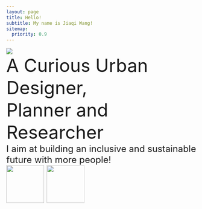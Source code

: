 ```yaml
---
layout: page
title: Hello!
subtitle: My name is Jiaqi Wang!
sitemap:
  priority: 0.9
---
```


<img src="{{ '/assets/img/nounpenguin.jpg' | prepend: site.baseurl }}" id="about-img">

<div id="describe-text">
	<font size=8> A Curious Urban Designer, 
	<br>Planner and Researcher<font>
	<br><font size=5>I aim at building an inclusive and sustainable future with more people!<font>

<div class="image-grid">
  <img src="{{ '/assets/img/nounpenguin.jpg' | prepend: site.baseurl }}" id="penguin01-img"  width="100">
  <img src="{{ '/assets/img/nounpenguin.jpg' | prepend: site.baseurl }}" id="penguin02-image"  width="100">
</div>

